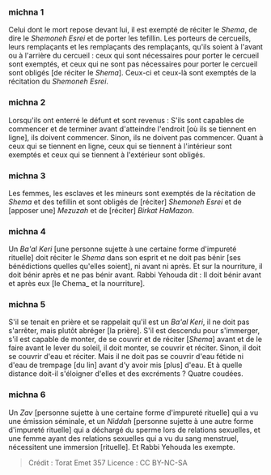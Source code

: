 
### michna 1
Celui dont le mort repose devant lui, il est exempté de réciter le _Shema_, de dire le _Shemoneh Esrei_ et de porter les tefillin.  Les porteurs de cercueils, leurs remplaçants et les remplaçants des remplaçants, qu'ils soient à l'avant ou à l'arrière du cercueil : ceux qui sont nécessaires pour porter le cercueil sont exemptés, et ceux qui ne sont pas nécessaires pour porter le cercueil sont obligés [de réciter le _Shema_].  Ceux-ci et ceux-là sont exemptés de la récitation du _Shemoneh Esrei_.

### michna 2
Lorsqu'ils ont enterré le défunt et sont revenus : S'ils sont capables de commencer et de terminer avant d'atteindre l'endroit [où ils se tiennent en ligne], ils doivent commencer. Sinon, ils ne doivent pas commencer.  Quant à ceux qui se tiennent en ligne, ceux qui se tiennent à l'intérieur sont exemptés et ceux qui se tiennent à l'extérieur sont obligés.

### michna 3
Les femmes, les esclaves et les mineurs sont exemptés de la récitation de _Shema_ et des tefillin et sont obligés de [réciter] _Shemoneh Esrei_ et de [apposer une] _Mezuzah_ et de [réciter] _Birkat HaMazon_.

### michna 4
Un _Ba'al Keri_ [une personne sujette à une certaine forme d'impureté rituelle] doit réciter le _Shema_ dans son esprit et ne doit pas bénir [ses bénédictions quelles qu'elles soient], ni avant ni après. Et sur la nourriture, il doit bénir après et ne pas bénir avant. Rabbi Yehouda dit : Il doit bénir avant et après eux [le Chema_ et la nourriture].

### michna 5
S'il se tenait en prière et se rappelait qu'il est un _Ba'al Keri_, il ne doit pas s'arrêter, mais plutôt abréger [la prière].  S'il est descendu pour s'immerger, s'il est capable de monter, de se couvrir et de réciter [_Shema_] avant et de le faire avant le lever du soleil, il doit monter, se couvrir et réciter. Sinon, il doit se couvrir d'eau et réciter. Mais il ne doit pas se couvrir d'eau fétide ni d'eau de trempage [du lin] avant d'y avoir mis [plus] d'eau. Et à quelle distance doit-il s'éloigner d'elles et des excréments ? Quatre coudées.

### michna 6
Un _Zav_ [personne sujette à une certaine forme d'impureté rituelle] qui a vu une émission séminale, et un _Niddah_ [personne sujette à une autre forme d'impureté rituelle] qui a déchargé du sperme lors de relations sexuelles, et une femme ayant des relations sexuelles qui a vu du sang menstruel, nécessitent une immersion [rituelle]. Et Rabbi Yehouda les exempte.

>Crédit : Torat Emet 357
>Licence : CC BY-NC-SA 